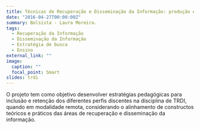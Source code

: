 ```yaml
---
title: Técnicas de Recuperação e Disseminação da Informação: produção e seleção de recursos educacionais para o ensino
date: "2016-04-27T00:00:00Z"
summary: Bolsista - Laura Moreira.
tags:
  - Recuperação da Informação
  - Disseminação da Informação
  - Estratégia de busca
  - Ensino 
external_link: ""
image:
  caption: ""
  focal_point: Smart
slides: trdi
---
```

O projeto tem como objetivo desenvolver estratégias pedagógicas para inclusão e retenção dos diferentes perfis discentes na disciplina de TRDI, quando em modalidade remota, considerando o alinhamento de constructos teóricos e práticos das áreas de recuperação e disseminação da informação.
